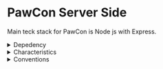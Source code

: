 # PawCon Server Side
Main teck stack for PawCon is Node js with Express. 

<details>
<summary>Depedency</summary>

- content here 
- content here 
- content here 
- content here 
</details>

<details>
<summary>Characteristics</summary>

- content here 
- content here 
- content here 
- content here 
</details>


<details>
<summary>Conventions</summary>

- content here 
- content here 
- content here 
- content here 
</details>



